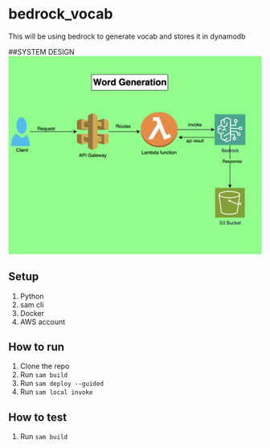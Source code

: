 # bedrock_vocab
This will be using bedrock to generate vocab and stores it in dynamodb

##SYSTEM DESIGN
<img src="src/Lambda_word_generation.png" alt="architecture" width="600"/>

## Setup
1. Python
2. sam cli
3. Docker
4. AWS account

## How to run
1. Clone the repo
2. Run `sam build`
3. Run `sam deploy --guided`
4. Run `sam local invoke`

## How to test
1. Run `sam build`
